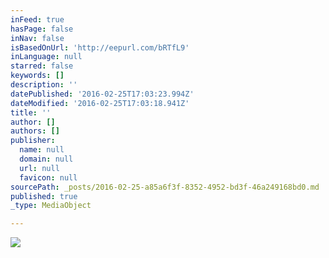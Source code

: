 ```yaml
---
inFeed: true
hasPage: false
inNav: false
isBasedOnUrl: 'http://eepurl.com/bRTfL9'
inLanguage: null
starred: false
keywords: []
description: ''
datePublished: '2016-02-25T17:03:23.994Z'
dateModified: '2016-02-25T17:03:18.941Z'
title: ''
author: []
authors: []
publisher:
  name: null
  domain: null
  url: null
  favicon: null
sourcePath: _posts/2016-02-25-a85a6f3f-8352-4952-bd3f-46a249168bd0.md
published: true
_type: MediaObject

---
```

![](https://the-grid-user-content.s3-us-west-2.amazonaws.com/00239593-48db-48b5-9e9d-c2e5cc5b64ff.png)